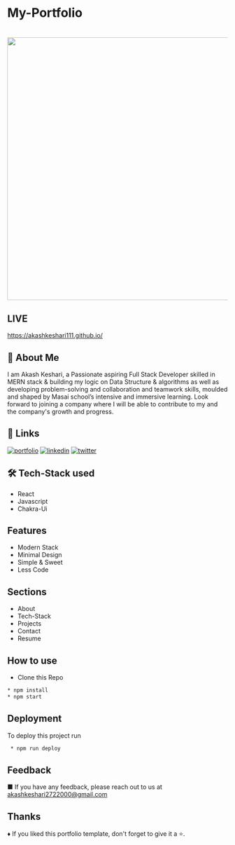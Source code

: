 
# My-Portfolio

<h1 align="center"><img width="600px" src="https://lh3.googleusercontent.com/C2E7LfleJ0Efuwr1ToOX30nS1MN24OuOG8mXHy2ZAdnb-N7MtgkmEI8C7e7gK9FrngMsS8BxQViVthg7reD5uib7_T-UxdvGxq-vAHcdzBBY0NUC3ZpqzNyVt-xg3eh1ACm_cC_VvI5NCpD76L5Le1TFJi9F0vERP_ruD3IOUeun5eVprAdqINXFgIWkGNxm34omciCGbM88ooZ_lUazeIeapfXswijfqiQCvVyFYsJhaFcC_CB23lGzHvWYH9bKRZBMEt4W30dvzs0aOS-p6NiUrmuA5jrXweWIi82pvY74njhGucJFrl9j4Z0UM5RGmvCljIuriNtwNw2LzS8psVc8BBT3kA0vDfx3I86QpYrsPS3RvwPlZfr2nXevGzR0BXmrY8CEZ00FyP8Yq68mmAeyUAgO4nsKg-O0ZgS2LOsLFzAlkwzlkdT4R-bW18xaWutVwnKSPMHIxdPLrC6-JQUfN-cR5X_WsoZBuu3-bGHDwx9aOHg1RjJ8BlOxIxNJJtAEfxh2whkXNGQHFwiGQTEyNf3aQ18DKBUy7Pq0Bchig8HmoPkeg7cQlz1eFsDlNrfRdSRl6GqGXjkoOJGsOcJY2eg0f4g5MSMlUOQXeI5Ci3sz1wwT0VLSsh80m7y2qqKt3fBPArY4w0QGrBAnIqgLbOwHphpF9fouEQLCRTBqjUQ3esuj9cPA3P7qd4dIMzkStQqB8_Dco_ikX2BNZBFptdQYiG-A5T14i1oG4JlyZl6-31MsftWnT9l_=w459-h230-no?authuser=0"/></h1>


## LIVE

https://akashkeshari111.github.io/


## 🚀 About Me
I am Akash Keshari, a Passionate aspiring Full Stack Developer skilled in MERN stack & building my logic on Data Structure & algorithms as well as developing problem-solving and collaboration and teamwork skills, moulded and shaped by Masai school’s intensive and immersive learning. Look forward to joining a company where I will be able to contribute to my and the company's growth and progress.


## 🔗 Links
[![portfolio](https://img.shields.io/badge/my_portfolio-000?style=for-the-badge&logo=ko-fi&logoColor=white)](https://akashkeshari111.github.io/)
[![linkedin](https://img.shields.io/badge/linkedin-0A66C2?style=for-the-badge&logo=linkedin&logoColor=white)](https://www.linkedin.com/in/akash111)
[![twitter](https://img.shields.io/badge/twitter-1DA1F2?style=for-the-badge&logo=twitter&logoColor=white)](https://twitter.com/akashkeshari111)


## 🛠 Tech-Stack used
- React
- Javascript
- Chakra-Ui 


## Features

- Modern Stack
- Minimal Design
- Simple & Sweet
- Less Code


## Sections
* About
* Tech-Stack
* Projects
* Contact
* Resume

## How to use
* Clone this Repo
 ```bash
 * npm install
 * npm start
```
## Deployment

To deploy this project run

```bash
 * npm run deploy
```
## Feedback

■ If you have any feedback, please reach out to us at akashkeshari2722000@gmail.com


## Thanks

♦ If you liked this portfolio template, don't forget to give it a ⭐.
